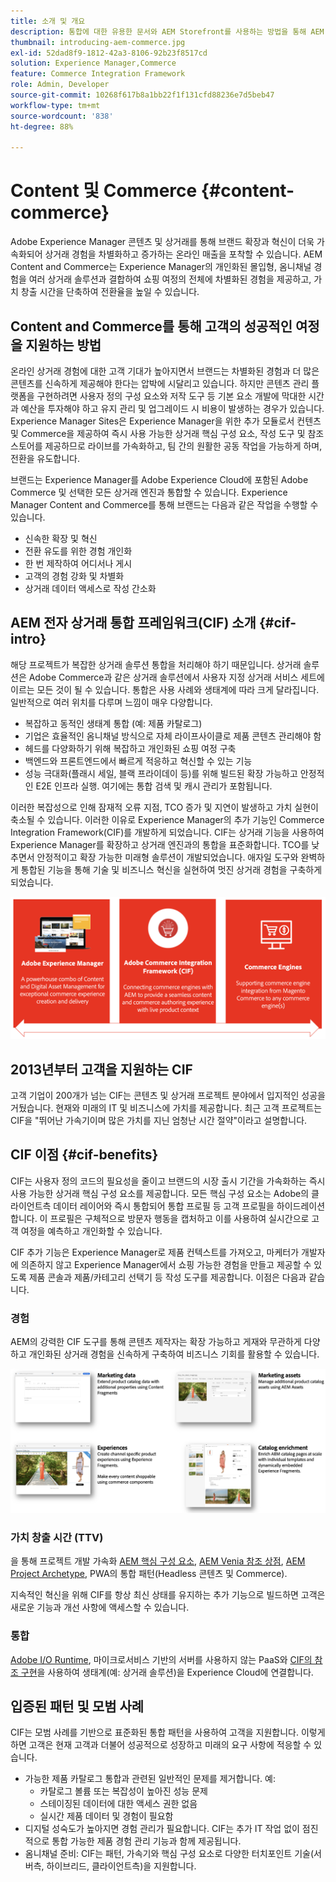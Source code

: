 ```yaml
---
title: 소개 및 개요
description: 통합에 대한 유용한 문서와 AEM Storefront를 사용하는 방법을 통해 AEM Content 및 Commerce를 사용하고 관리하는 방법을 이해할 수 있습니다.
thumbnail: introducing-aem-commerce.jpg
exl-id: 52dad8f9-1812-42a3-8106-92b23f8517cd
solution: Experience Manager,Commerce
feature: Commerce Integration Framework
role: Admin, Developer
source-git-commit: 10268f617b8a1bb22f1f131cfd88236e7d5beb47
workflow-type: tm+mt
source-wordcount: '838'
ht-degree: 88%

---
```



# Content 및 Commerce {#content-commerce}

Adobe Experience Manager 콘텐츠 및 상거래를 통해 브랜드 확장과 혁신이 더욱 가속화되어 상거래 경험을 차별화하고 증가하는 온라인 매출을 포착할 수 있습니다. AEM Content and Commerce는 Experience Manager의 개인화된 몰입형, 옴니채널 경험을 여러 상거래 솔루션과 결합하여 쇼핑 여정의 전체에 차별화된 경험을 제공하고, 가치 창출 시간을 단축하여 전환율을 높일 수 있습니다.

## Content and Commerce를 통해 고객의 성공적인 여정을 지원하는 방법

온라인 상거래 경험에 대한 고객 기대가 높아지면서 브랜드는 차별화된 경험과 더 많은 콘텐츠를 신속하게 제공해야 한다는 압박에 시달리고 있습니다. 하지만 콘텐츠 관리 플랫폼을 구현하려면 사용자 정의 구성 요소와 저작 도구 등 기본 요소 개발에 막대한 시간과 예산을 투자해야 하고 유지 관리 및 업그레이드 시 비용이 발생하는 경우가 있습니다. Experience Manager Sites은 Experience Manager을 위한 추가 모듈로서 컨텐츠 및 Commerce을 제공하여 즉시 사용 가능한 상거래 핵심 구성 요소, 작성 도구 및 참조 스토어를 제공하므로 라이브를 가속화하고, 팀 간의 원활한 공동 작업을 가능하게 하며, 전환을 유도합니다.

브랜드는 Experience Manager를 Adobe Experience Cloud에 포함된 Adobe Commerce 및 선택한 모든 상거래 엔진과 통합할 수 있습니다. Experience Manager Content and Commerce를 통해 브랜드는 다음과 같은 작업을 수행할 수 있습니다.

* 신속한 확장 및 혁신
* 전환 유도를 위한 경험 개인화
* 한 번 제작하여 어디서나 게시
* 고객의 경험 강화 및 차별화
* 상거래 데이터 액세스로 작성 간소화

## AEM 전자 상거래 통합 프레임워크(CIF) 소개 {#cif-intro}

해당 프로젝트가 복잡한 상거래 솔루션 통합을 처리해야 하기 때문입니다. 상거래 솔루션은 Adobe Commerce과 같은 상거래 솔루션에서 사용자 지정 상거래 서비스 세트에 이르는 모든 것이 될 수 있습니다. 통합은 사용 사례와 생태계에 따라 크게 달라집니다. 일반적으로 여러 위치를 다루며 느낌이 매우 다양합니다.

* 복잡하고 동적인 생태계 통합 (예: 제품 카탈로그)
* 기업은 효율적인 옴니채널 방식으로 자체 라이프사이클로 제품 콘텐츠 관리해야 함
* 헤드를 다양화하기 위해 복잡하고 개인화된 쇼핑 여정 구축
* 백엔드와 프론트엔드에서 빠르게 적응하고 혁신할 수 있는 기능
* 성능 극대화(플래시 세일, 블랙 프라이데이 등)를 위해 빌드된 확장 가능하고 안정적인 E2E 인프라 실행. 여기에는 통합 검색 및 캐시 관리가 포함됩니다.

이러한 복잡성으로 인해 잠재적 오류 지점, TCO 증가 및 지연이 발생하고 가치 실현이 축소될 수 있습니다. 이러한 이유로 Experience Manager의 추가 기능인 Commerce Integration Framework(CIF)를 개발하게 되었습니다. CIF는 상거래 기능을 사용하여 Experience Manager를 확장하고 상거래 엔진과의 통합을 표준화합니다. TCO를 낮추면서 안정적이고 확장 가능한 미래형 솔루션이 개발되었습니다. 애자일 도구와 완벽하게 통합된 기능을 통해 기술 및 비즈니스 혁신을 실현하여 멋진 상거래 경험을 구축하게 되었습니다.

![CIF 요소](./assets/CIF/CIF_Overview.png)

## 2013년부터 고객을 지원하는 CIF

고객 기업이 200개가 넘는 CIF는 콘텐츠 및 상거래 프로젝트 분야에서 입지적인 성공을 거뒀습니다. 현재와 미래의 IT 및 비즈니스에 가치를 제공합니다. 최근 고객 프로젝트는 CIF을 &quot;뛰어난 가속기이며 많은 가치를 지닌 엄청난 시간 절약&quot;이라고 설명합니다.

## CIF 이점 {#cif-benefits}

CIF는 사용자 정의 코드의 필요성을 줄이고 브랜드의 시장 출시 기간을 가속화하는 즉시 사용 가능한 상거래 핵심 구성 요소를 제공합니다. 모든 핵심 구성 요소는 Adobe의 클라이언트측 데이터 레이어와 즉시 통합되어 통합 프로필 등 고객 프로필을 하이드레이션합니다. 이 프로필은 구체적으로 방문자 행동을 캡처하고 이를 사용하여 실시간으로 고객 여정을 예측하고 개인화할 수 있습니다.

CIF 추가 기능은 Experience Manager로 제품 컨텍스트를 가져오고, 마케터가 개발자에 의존하지 않고 Experience Manager에서 쇼핑 가능한 경험을 만들고 제공할 수 있도록 제품 콘솔과 제품/카테고리 선택기 등 작성 도구를 제공합니다. 이점은 다음과 같습니다.

### 경험

AEM의 강력한 CIF 도구를 통해 콘텐츠 제작자는 확장 가능하고 게재와 무관하게 다양하고 개인화된 상거래 경험을 신속하게 구축하여 비즈니스 기회를 활용할 수 있습니다.

![CIF 요소](./assets/CIF/CIF_Product_Experience_Management.png)

### 가치 창출 시간 (TTV)

을 통해 프로젝트 개발 가속화 [AEM 핵심 구성 요소](https://www.aemcomponents.dev/), [AEM Venia 참조 상점](https://github.com/adobe/aem-cif-guides-venia), [AEM Project Archetype](https://experienceleague.adobe.com/docs/experience-manager-core-components/using/developing/archetype/overview.html), PWA의 통합 패턴(Headless 콘텐츠 및 Commerce).

지속적인 혁신을 위해 CIF를 항상 최신 상태를 유지하는 추가 기능으로 빌드하면 고객은 새로운 기능과 개선 사항에 액세스할 수 있습니다.

### 통합

[Adobe I/O Runtime](https://www.adobe.io/apis/experienceplatform/runtime.html), 마이크로서비스 기반의 서버를 사용하지 않는 PaaS와 [CIF의 참조 구현](https://github.com/adobe/commerce-cif-graphql-integration-reference)을 사용하여 생태계(예: 상거래 솔루션)을 Experience Cloud에 연결합니다.

## 입증된 패턴 및 모범 사례

CIF는 모범 사례를 기반으로 표준화된 통합 패턴을 사용하여 고객을 지원합니다. 이렇게 하면 고객은 현재 고객과 더불어 성공적으로 성장하고 미래의 요구 사항에 적응할 수 있습니다.

* 가능한 제품 카탈로그 통합과 관련된 일반적인 문제를 제거합니다. 예:
   * 카탈로그 볼륨 또는 복잡성이 높아진 성능 문제
   * 스테이징된 데이터에 대한 액세스 권한 없음
   * 실시간 제품 데이터 및 경험이 필요함
* 디지털 성숙도가 높아지면 경험 관리가 필요합니다. CIF는 추가 IT 작업 없이 점진적으로 통합 가능한 제품 경험 관리 기능과 함께 제공됩니다.
* 옴니채널 준비: CIF는 패턴, 가속기와 핵심 구성 요소로 다양한 터치포인트 기술(서버측, 하이브리드, 클라이언트측)을 지원합니다.
